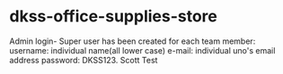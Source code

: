 # dkss-office-supplies-store
Admin login-
Super user has been created for each team member:
username: individual name(all lower case)
e-mail: individual uno's email address
password: DKSS123.
Scott Test
